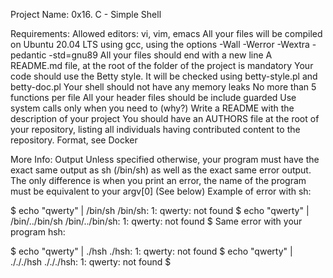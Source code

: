 Project Name:
0x16. C - Simple Shell

Requirements:
Allowed editors: vi, vim, emacs
All your files will be compiled on Ubuntu 20.04 LTS using gcc, using the options -Wall -Werror -Wextra -pedantic -std=gnu89
All your files should end with a new line
A README.md file, at the root of the folder of the project is mandatory
Your code should use the Betty style. It will be checked using betty-style.pl and betty-doc.pl
Your shell should not have any memory leaks
No more than 5 functions per file
All your header files should be include guarded
Use system calls only when you need to (why?)
Write a README with the description of your project
You should have an AUTHORS file at the root of your repository, listing all individuals having contributed content to the repository. Format, see Docker

More Info:
Output
Unless specified otherwise, your program must have the exact same output as sh (/bin/sh) as well as the exact same error output.
The only difference is when you print an error, the name of the program must be equivalent to your argv[0] (See below)
Example of error with sh:

$ echo "qwerty" | /bin/sh
/bin/sh: 1: qwerty: not found
$ echo "qwerty" | /bin/../bin/sh
/bin/../bin/sh: 1: qwerty: not found
$
Same error with your program hsh:

$ echo "qwerty" | ./hsh
./hsh: 1: qwerty: not found
$ echo "qwerty" | ./././hsh
./././hsh: 1: qwerty: not found
$
